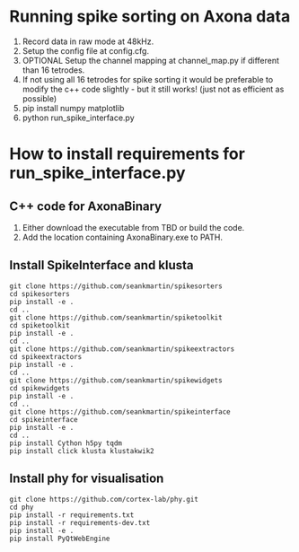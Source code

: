 # Running spike sorting on Axona data
1. Record data in raw mode at 48kHz.
2. Setup the config file at config.cfg.
3. OPTIONAL Setup the channel mapping at channel_map.py if different than 16 tetrodes.
4. If not using all 16 tetrodes for spike sorting it would be preferable to modify the c++ code slightly - but it still works! (just not as efficient as possible)
5. pip install numpy matplotlib
6. python run_spike_interface.py

# How to install requirements for run_spike_interface.py

## C++ code for AxonaBinary
 1. Either download the executable from TBD or build the code.
 2. Add the location containing AxonaBinary.exe to PATH.

## Install SpikeInterface and klusta
```
git clone https://github.com/seankmartin/spikesorters
cd spikesorters
pip install -e .
cd ..
git clone https://github.com/seankmartin/spiketoolkit
cd spiketoolkit
pip install -e .
cd ..
git clone https://github.com/seankmartin/spikeextractors
cd spikeextractors
pip install -e .
cd ..
git clone https://github.com/seankmartin/spikewidgets
cd spikewidgets
pip install -e .
cd ..
git clone https://github.com/seankmartin/spikeinterface
cd spikeinterface
pip install -e .
cd ..
pip install Cython h5py tqdm
pip install click klusta klustakwik2
```

## Install phy for visualisation
```
git clone https://github.com/cortex-lab/phy.git
cd phy
pip install -r requirements.txt
pip install -r requirements-dev.txt
pip install -e .
pip install PyQtWebEngine
```
